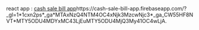 react app : [cash sale bill app](https://cash-sale-bill-app.firebaseapp.com/?_gl=1*1cxn2ps*_ga*MTAxNzQ4NTM4OC4xNjk3MzcwNjc3*_ga_CW55HF8NVT*MTY5ODU4MDYxMC43LjEuMTY5ODU4MjQ3My41OC4wLjA.)https://cash-sale-bill-app.firebaseapp.com/?_gl=1*1cxn2ps*_ga*MTAxNzQ4NTM4OC4xNjk3MzcwNjc3*_ga_CW55HF8NVT*MTY5ODU4MDYxMC43LjEuMTY5ODU4MjQ3My41OC4wLjA. 


